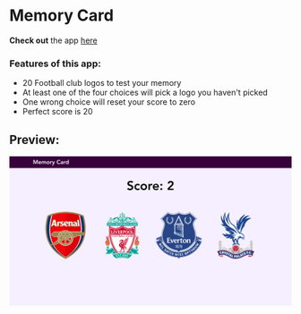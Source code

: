 # Memory Card

**Check out** the app [here](https://ibndaanis.github.io/memory-card/)

### Features of this app:

- 20 Football club logos to test your memory
- At least one of the four choices will pick a logo you haven't picked
- One wrong choice will reset your score to zero
- Perfect score is 20

## Preview:

![Preview](./public/images/preview.png)
